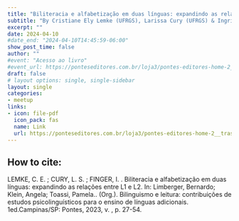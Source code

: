 ```yaml
---
title: "Biliteracia e alfabetização em duas línguas: expandindo as relações entre L1 e L2"
subtitle: "By Cristiane Ely Lemke (UFRGS), Larissa Cury (UFRGS) & Ingrid Finger (UFRGS)"
excerpt: ""
date: 2024-04-10
#date_end: "2024-04-10T14:45:59-06:00"
show_post_time: false
author: ""
#event: "Acesso ao livro"
#event_url: https://ponteseditores.com.br/loja3/pontes-editores-home-2__trashed/educacao/bilinguismo-e-leitura-contribuicoes-da-psicolinguistica/
draft: false
# layout options: single, single-sidebar
layout: single
categories:
- meetup
links:
- icon: file-pdf
  icon_pack: fas
  name: Link
  url: https://ponteseditores.com.br/loja3/pontes-editores-home-2__trashed/educacao/bilinguismo-e-leitura-contribuicoes-da-psicolinguistica/
---
```


## How to cite: 
LEMKE, C. E. ; CURY, L. S. ; FINGER, I. . Biliteracia e alfabetização em duas línguas: expandindo as relações entre L1 e L2. In: Limberger, Bernardo; Klein, Angela; Toassi, Pamela.. (Org.). Bilinguismo e leitura: contribuições de estudos psicolinguísticos para o ensino de línguas adicionais. 1ed.Campinas/SP: Pontes, 2023, v. , p. 27-54.

